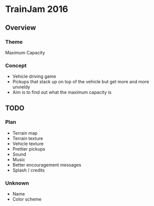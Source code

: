# TrainJam 2016

## Overview

### Theme

Maximum Capacity

### Concept

* Vehicle driving game
* Pickups that stack up on top of the vehicle but get more and more unvieldy
* Aim is to find out what the maximum capacity is

## TODO

### Plan

* Terrain map
* Terrain texture
* Vehicle texture
* Prettier pickups
* Sound
* Music
* Better encouragement messages
* Splash / credits

### Unknown

* Name
* Color scheme
